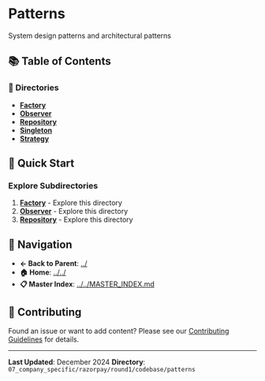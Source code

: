 # Patterns

System design patterns and architectural patterns

## 📚 Table of Contents

### 📁 Directories

- **[Factory](factory/)**
- **[Observer](observer/)**
- **[Repository](repository/)**
- **[Singleton](singleton/)**
- **[Strategy](strategy/)**

## 🚀 Quick Start

### Explore Subdirectories
1. **[Factory](factory/)** - Explore this directory
1. **[Observer](observer/)** - Explore this directory
1. **[Repository](repository/)** - Explore this directory

## 🔗 Navigation

- **← Back to Parent**: [../](../)
- **🏠 Home**: [../../](../..)
- **📋 Master Index**: [../../MASTER_INDEX.md](../../../../../..MASTER_INDEX.md)

## 🤝 Contributing

Found an issue or want to add content? Please see our [Contributing Guidelines](../../../../../CONTRIBUTING.md) for details.

---

**Last Updated**: December 2024
**Directory**: `07_company_specific/razorpay/round1/codebase/patterns`

